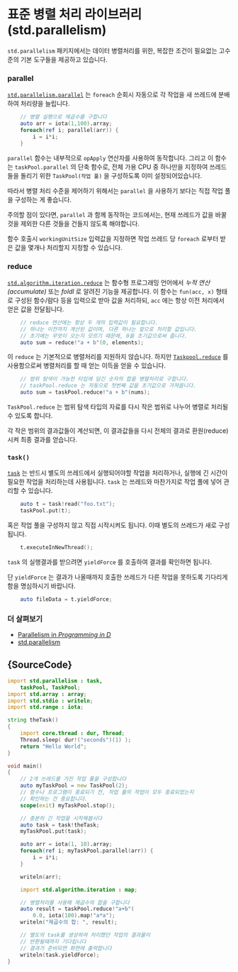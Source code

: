 # 표준 병렬 처리 라이브러리(std.parallelism)

`std.parallelism` 패키지에서는 데이터 병렬처리를 위한, 복잡한 조건이 필요없는 고수준의 기본 도구들을 제공하고 있습니다.

### parallel

[`std.parallelism.parallel`](http://dlang.org/phobos/std_parallelism.html#.parallel) 는 `foreach` 순회시 자동으로 각 작업을 새 쓰레드에 분배하여 처리량을 늘립니다.

```d
    // 병렬 실행으로 제곱수를 구합니다
    auto arr = iota(1,100).array;
    foreach(ref i; parallel(arr)) {
        i = i*i;
    }
```

`parallel` 함수는 내부적으로 `opApply` 연산자를 사용하여 동작합니다. 그리고 이 함수는 `taskPool.parallel` 의 단축 함수로, 전체 가용 CPU 중 하나만을 지정하여 쓰레드들을 돌리기 위한 `TaskPool(작업 풀)` 을 구성하도록 이미 설정되어있습니다.

따라서 병렬 처리 수준을 제어하기 위해서는 `parallel` 을 사용하기 보다는 직접 작업 풀을 구성하는 게 좋습니다.

주의할 점이 있다면, `parallel` 과 함께 동작하는 코드에서는, 현재 쓰레드가 값을 바꿀 것을 제외한 다른 것들을 건들지 않도록 해야합니다.

함수 호출시 `workingUnitSize` 입력값을 지정하면 작업 쓰레드 당 `foreach` 로부터 받은 값을 몇개나 처리할지 지정할 수 있습니다.

### reduce

[`std.algorithm.iteration.reduce`](http://dlang.org/phobos/std_algorithm_iteration.html#reduce) 는 함수형 프로그래밍 언어에서 *누적 연산(accumulate)* 또는 *foldl* 로 알려진 기능을 제공합니다. 이 함수는 `fun(acc, x)` 형태로 구성된 함수/람다 등을 입력으로 받아 값을 처리하되, `acc` 에는 항상 이전 처리에서 얻은 값을 전달됩니다.

```d
    // reduce 연산에는 항상 두 개의 입력값이 필요합니다.
    // 하나는 이전까지 계산된 값이며, 다른 하나는 앞으로 처리할 값입니다.
    // 초기에는 무엇이 오는지 모르기 때문에, 0을 초기값으로써 줍니다.
    auto sum = reduce!"a + b"(0, elements);
```

이 `reduce` 는 기본적으로 병렬처리를 지원하지 않습니다. 하지만  [`Taskpool.reduce`](http://dlang.org/phobos/std_parallelism.html#.TaskPool.reduce) 를 사용함으로써 병렬처리를 할 때 얻는 이득을 얻을 수 있습니다.

```d
    // 범위 탐색이 가능한 타입에 담긴 숫자의 합을 병렬처리로 구합니다.
    // taskPool.reduce 는 자동으로 첫번째 값을 초기값으로 가져옵니다.
    auto sum = taskPool.reduce!"a + b"(nums);
```

`TaskPool.reduce` 는 범위 탐색 타입의 자료를 다시 작은 범위로 나누어 병렬로 처리될 수 있도록 합니다.

각 작은 범위의 결과값들이 계산되면, 이 결과값들을 다시 전체의 결과로 환원(reduce)시켜 최종 결과를 얻습니다.

### `task()`

[`task`](http://dlang.org/phobos/std_parallelism.html#.task) 는 반드시 별도의 쓰레드에서 실행되어야할 작업을 처리하거나, 실행에 긴 시간이 필요한 작업을 처리하는데 사용됩니다. `task` 는 쓰레드와 마찬가지로 작업 풀에 넣어 관리할 수 있습니다.

```d
    auto t = task!read("foo.txt");
    taskPool.put(t);
```

혹은 작업 풀을 구성하지 않고 직접 시작시켜도 됩니다. 이때 별도의 쓰레드가 새로 구성됩니다.

```d
    t.executeInNewThread();
```

`task` 의 실행결과를 받으려면 `yieldForce` 를 호출하여 결과를 확인하면 됩니다.

단 `yieldForce` 는 결과가 나올때까지 호출한 쓰레드가 다른 작업을 못하도록 기다리게 함을 명심하시기 바랍니다.

```d
    auto fileData = t.yieldForce;
```

### 더 살펴보기

- [Parallelism in _Programming in D_](http://ddili.org/ders/d.en/parallelism.html)
- [std.parallelism](http://dlang.org/phobos/std_parallelism.html)

## {SourceCode}

```d
import std.parallelism : task,
    taskPool, TaskPool;
import std.array : array;
import std.stdio : writeln;
import std.range : iota;

string theTask()
{
    import core.thread : dur, Thread;
    Thread.sleep( dur!("seconds")(1) );
    return "Hello World";
}

void main()
{
    // 2개 쓰레드를 가진 작업 풀을 구성합니다
    auto myTaskPool = new TaskPool(2);
    // 함수나 프로그램이 종료되기 전, 작업 풀의 작업이 모두 종료되었는지
    // 확인하는 건 중요합니다.
    scope(exit) myTaskPool.stop();

    // 충분히 긴 작업을 시작해봅시다
    auto task = task!theTask;
    myTaskPool.put(task);

    auto arr = iota(1, 10).array;
    foreach(ref i; myTaskPool.parallel(arr)) {
        i = i*i;
    }

    writeln(arr);

    import std.algorithm.iteration : map;

    // 병렬처리를 사용해 제곱수의 합을 구합니다
    auto result = taskPool.reduce!"a+b"(
        0.0, iota(100).map!"a*a");
    writeln("제곱수의 합: ", result);

    // 별도의 task를 생성하여 처리했던 작업의 결과물이
    // 반환될때까지 기다립니다
    // 결과가 준비되면 화면에 출력합니다
    writeln(task.yieldForce);
}
```
